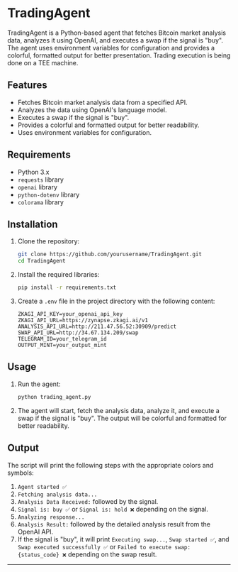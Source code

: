 # TradingAgent

TradingAgent is a Python-based agent that fetches Bitcoin market analysis data, analyzes it using OpenAI, and executes a swap if the signal is "buy". The agent uses environment variables for configuration and provides a colorful, formatted output for better presentation. Trading execution is being done on a TEE machine.

## Features

- Fetches Bitcoin market analysis data from a specified API.
- Analyzes the data using OpenAI's language model.
- Executes a swap if the signal is "buy".
- Provides a colorful and formatted output for better readability.
- Uses environment variables for configuration.

## Requirements

- Python 3.x
- `requests` library
- `openai` library
- `python-dotenv` library
- `colorama` library

## Installation

1. Clone the repository:
    ```sh
    git clone https://github.com/yourusername/TradingAgent.git
    cd TradingAgent
    ```

2. Install the required libraries:
    ```sh
    pip install -r requirements.txt
    ```

3. Create a `.env` file in the project directory with the following content:
    ```
    ZKAGI_API_KEY=your_openai_api_key
    ZKAGI_API_URL=https://zynapse.zkagi.ai/v1
    ANALYSIS_API_URL=http://211.47.56.52:30909/predict
    SWAP_API_URL=http://34.67.134.209/swap
    TELEGRAM_ID=your_telegram_id
    OUTPUT_MINT=your_output_mint
    ```

## Usage

1. Run the agent:
    ```sh
    python trading_agent.py
    ```

2. The agent will start, fetch the analysis data, analyze it, and execute a swap if the signal is "buy". The output will be colorful and formatted for better readability.

## Output

The script will print the following steps with the appropriate colors and symbols:

1. `Agent started ✅`
2. `Fetching analysis data...`
3. `Analysis Data Received:` followed by the signal.
4. `Signal is: buy ✅` or `Signal is: hold ❌` depending on the signal.
5. `Analyzing response...`
6. `Analysis Result:` followed by the detailed analysis result from the OpenAI API.
7. If the signal is "buy", it will print `Executing swap...`, `Swap started ✅`, and `Swap executed successfully ✅` or `Failed to execute swap: {status_code} ❌` depending on the swap result.

---


